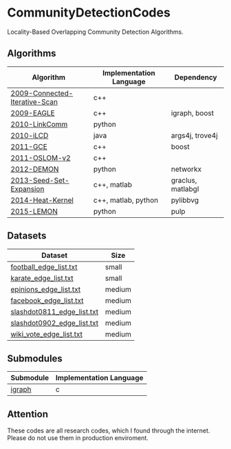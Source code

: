 # CommunityDetectionCodes
Locality-Based Overlapping Community Detection Algorithms.

## Algorithms

Algorithm | Implementation Language | Dependency
--- | --- | ---
[2009-Connected-Iterative-Scan](2009-Connected-Iterative-Scan) | c++ |
[2009-EAGLE](2009-EAGLE) | c++ | igraph, boost
[2010-LinkComm](2010-LinkCommunity) | python| 
[2010-iLCD](2010-iLCD) | java | args4j, trove4j
[2011-GCE](2011-GCE) | c++ | boost
[2011-OSLOM-v2](2011-OSLOM-v2) | c++ |
[2012-DEMON](2012-DEMON) | python | networkx
[2013-Seed-Set-Expansion](2013-Seed-Set-Expansion) | c++, matlab | graclus, matlabgl
[2014-Heat-Kernel](2014-Heat-Kernel) | c++, matlab, python | pylibbvg 
[2015-LEMON](2015-LEMON) | python | pulp

## Datasets

Dataset | Size 
--- | ---
[football_edge_list.txt](Datasets/football_edge_list.txt) | small
[karate_edge_list.txt](Datasets/karate_edge_list.txt) | small
[epinions_edge_list.txt](Datasets/epinions_edge_list.txt) | medium
[facebook_edge_list.txt](Datasets/facebook_edge_list.txt) | medium
[slashdot0811_edge_list.txt](Datasets/slashdot0811_edge_list.txt) | medium
[slashdot0902_edge_list.txt](Datasets/slashdot0902_edge_list.txt) | medium
[wiki_vote_edge_list.txt](Datasets/wiki_vote_edge_list.txt) | medium


## Submodules

Submodule | Implementation Language
--- | ---
[igraph](SubModules/igraph) | c

## Attention
These codes are all research codes, which I found through the internet. Please do not use them in production enviroment.
